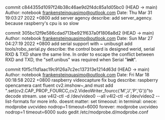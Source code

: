 
commit c844355d1097f24b38c46ae9d2f4dc85a1d05bc0 (HEAD -> main)
Author: notebook <frankensteinquasimo@outlook.com>
Date:   Thu Mar 31 19:03:27 2022 +0800
    add server agency
describe:
    add server_agency. because raspberry's cpu is so slow


commit 305bc12f9e586cdad713be921f637a0f1806a8d2 (HEAD -> main)
Author: notebook <frankensteinquasimo@outlook.com>
Date:   Sun Mar 27 04:27:19 2022 +0800
    add serial support with ~ unibusgit add tools/robo_serial.py
describe:
    the control board is designed werid, serial RXD & TXD share the same line. In order to escape the conflict between RXD and TXD, the "self.unibus" was required when Serial "__init__".


commit f0f5c11d1aac19c9126a7c2ec137313e1214d63d (HEAD -> main)
Author: notebook <frankensteinquasimo@outlook.com>
Date:   Fri Mar 18 00:18:58 2022 +0800
    raspberry videocapture fix bug
describe:
    raspberry opencamera cant fluent cv2.imshow~,and must add ".set(cv2.CAP_PROP_FOURCC,cv2.VideoWriter_fourcc('M','J','P','G'))"to decode stream. use 
    v4l2-ctl -d /dev/video0 --all
    v4l2-ctl -d /dev/video2 --list-formats
    for more info.
    doesnt matter: set timeoout: in terminal:
    onece: modprobe uvcvideo nodrop=1 timeout=6000
    forever:  modprobe uvcvideo nodrop=1 timeout=6000
    sudo gedit /etc/modprobe.d/modprobe.conf